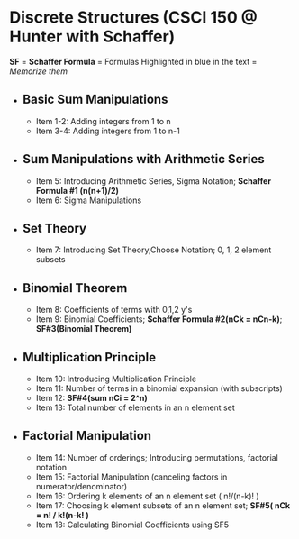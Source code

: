 # Discrete Structures (CSCI 150 @ Hunter with Schaffer)
**SF** = **Schaffer Formula** = Formulas Highlighted in blue in the text = *Memorize them*

* ## Basic Sum Manipulations
  * Item 1-2: Adding integers from 1 to n
  * Item 3-4: Adding integers from 1 to n-1

* ## Sum Manipulations with Arithmetic Series
  * Item 5: Introducing Arithmetic Series, Sigma Notation; **Schaffer Formula #1 (n(n+1)/2)**
  * Item 6: Sigma Manipulations

* ## Set Theory 
  * Item 7: Introducing Set Theory,Choose Notation; 0, 1, 2 element subsets 

* ## Binomial Theorem
  * Item 8: Coefficients of terms with 0,1,2 y's
  * Item 9: Binomial Coefficients; **Schaffer Formula #2(nCk = nCn-k)**; **SF#3(Binomial Theorem)**
  
* ## Multiplication Principle
  * Item 10: Introducing Multiplication Principle
  * Item 11: Number of terms in a binomial expansion (with subscripts)
  * Item 12: **SF#4(sum nCi = 2^n)**
  * Item 13: Total number of elements in an n element set
  
* ## Factorial Manipulation
  * Item 14: Number of orderings; Introducing permutations, factorial notation
  * Item 15: Factorial Manipulation (canceling factors in numerator/denominator)
  * Item 16: Ordering k elements of an n element set ( n!/(n-k)! )
  * Item 17: Choosing k element subsets of an n element set; **SF#5( nCk = n! / k!(n-k! )**
  * Item 18: Calculating Binomial Coefficients using SF5
  

 

